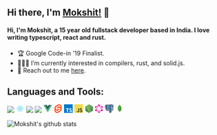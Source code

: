 ## Hi there, I'm [Mokshit!](https://mokshitjain.co) 👋

#### Hi, I'm Mokshit, a 15 year old fullstack developer based in India. I love writing typescript, react and rust.

- 🏆 Google Code-in '19 Finalist.
- 👨🏽‍💻 I’m currently interested in compilers, rust, and solid.js.
- 💬 Reach out to me [here](mailto:mokshitjain2006@gmail.com).

## Languages and Tools:

<code><img height="20" src="https://www.rust-lang.org/logos/rust-logo-128x128.png"/></code>
<code><img height="20" src="https://raw.githubusercontent.com/github/explore/master/topics/react/react.png"/></code>
<code><img height="20" src="https://www.solidjs.com/img/logo/without-wordmark/logo.png"/></code>
<code><img height="20" src="https://nextjs.org/static/favicon/favicon-32x32.png"/></code>
<code><img height="20" src="https://raw.githubusercontent.com/github/explore/master/topics/vue/vue.png"/></code>
<code><img height="20" src="https://raw.githubusercontent.com/github/explore/master/topics/svelte/svelte.png"/></code>
<code><img height="20" src="https://raw.githubusercontent.com/github/explore/master/topics/typescript/typescript.png"/></code>
<code><img height="20" src="https://raw.githubusercontent.com/github/explore/master/topics/javascript/javascript.png"/></code>
<code><img height="20" src="https://raw.githubusercontent.com/github/explore/master/topics/nodejs/nodejs.png"/></code>
<code><img height="20" src="https://raw.githubusercontent.com/github/explore/master/topics/graphql/graphql.png"></code>
<code><img height="20" src="https://raw.githubusercontent.com/github/explore/master/topics/postgresql/postgresql.png"></code>
<code><img height="20" src="https://raw.githubusercontent.com/Mokshit06/Mokshit06/master/assets/mongodb.svg"></code>


<!-- ![Mokshit's github stats](https://github-readme-stats.vercel.app/api?username=mokshit06&count_private=true&include_all_commits=true#gh-light-mode-only) -->
![Mokshit's github stats](https://github-readme-stats.vercel.app/api?username=mokshit06&count_private=true&include_all_commits=true&hide_border=true&show_icons=true&count_private=true&title_color=ffffff&text_color=c9cacc&icon_color=58a6ff&bg_color=161b22)
